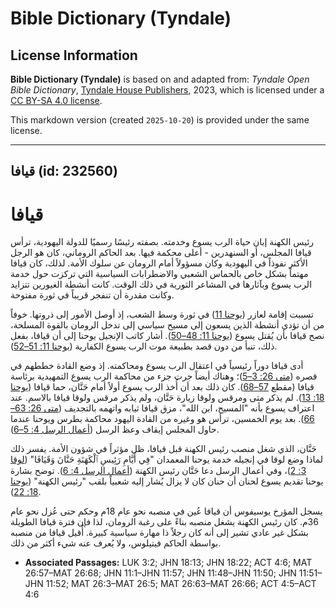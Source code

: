 # Bible Dictionary (Tyndale)

## License Information

**Bible Dictionary (Tyndale)** is based on and adapted from: _Tyndale Open Bible Dictionary_, [Tyndale House Publishers](https://tyndaleopenresources.com/), 2023, which is licensed under a [CC BY-SA 4.0 license](https://creativecommons.org/licenses/by-sa/4.0/legalcode.en).

This markdown version (created `2025-10-20`) is provided under the same license.



--------------------------------

## قيافا (id: 232560)

قيافا
=====

رئيس الكهنة إبان حياة الرب يسوع وخدمته. بصفته رئيسًا رسميًا للدولة اليهودية، ترأس قيافا المجلس، أو السنهدرين \- أعلى محكمة فيها. بعد الحاكم الروماني، كان هو الرجل الأكثر نفوذاً في اليهودية وكان مسؤولاً أمام الرومان عن سلوك الأمة. لذلك، كان قيافا مهتماً بشكل خاص بالحماس الشعبي والاضطرابات السياسية التي تركزت حول خدمة الرب يسوع وبآثارها في المشاعر الثورية في ذلك الوقت. كانت أنشطة الغيورين تتزايد وكانت مقدرة أن تنفجر قريباً في ثورة مفتوحة.

تسببت إقامة لعازر ([يوحنا 11](https://ref.ly/John11:1-John11:57)) في ثورة وسط الشعب، إذ أوصل الأمور إلى ذروتها. خوفاً من أن تؤدي أنشطة الذين يسعون إلى مسيح سياسي إلى تدخل الرومان بالقوة المسلحة، نصح قيافا بأن يُقتل يسوع ([يوحنا 11: 48–50](https://ref.ly/John11:48-John11:50)). أشار كاتب الإنجيل يوحنا إلى أن قيافا، بفعل ذلك، تنبأ من دون قصد بطبيعة موت الرب يسوع الكفارية ([يوحنا 11: 51–52](https://ref.ly/John11:51-John11:52)).

أدى قيافا دوراً رئيسياً في اعتقال الرب يسوع ومحاكمته. إذ وضع القادة خططهم في قصره ([متى 26: 3–5](https://ref.ly/Matt26:3-Matt26:5))؛ وهناك أيضاً جرت جزء من محاكمة الرب يسوع التمهيدية برئاسة قيافا (مقطع [57–68](https://ref.ly/Matt26:57-Matt26:68)). كان ذلك بعد أن أُخذ الرب يسوع أولاً أمام حَنَّان، حما قيافا ([يوحنا 18: 13](https://ref.ly/John18:13)). لم يذكر متى ومرقس ولوقا زيارة حَنَّان، ولم يذكر مرقس ولوقا قيافا بالاسم. عند اعتراف يسوع بأنه "المسيح، ابن الله"، مزق قيافا ثيابه واتهمه بالتجديف ([متى 26: 63–66](https://ref.ly/Matt26:63-Matt26:66)). بعد يوم الخمسين، ترأس هو وغيره من القادة اليهود محاكمة بطرس ويوحنا عندما حاول المجلس إيقاف وعظ الرسل ([أعمال الرسل 4: 5–6](https://ref.ly/Acts4:5-Acts4:6)).

حَنَّان، الذي شغل منصب رئيس الكهنة قبل قيافا، ظل مؤثراً في شؤون الأمة. يفسر ذلك لماذا وضع لوقا في إنجيله خدمة يوحنا المعمدان "فِي أَيَّامِ رَئِيسِ ٱلْكَهَنَةِ حَنَّانَ وَقَيَافَا" ([لوقا 3: 2](https://ref.ly/Luke3:2))، وفي أعمال الرسل دعا حَنَّان رئيس الكهنة ([أعمال الرسل 4: 6](https://ref.ly/Acts4:6)). توضح بشارة يوحنا تقديم يسوع لحنان أن حنان كان لا يزال يُشار إليه شعبياً بلقب "رئيس الكهنة" ([يوحنا 18: 22](https://ref.ly/John18:22)).

يسجل المؤرخ يوسيفوس أن قيافا عُين في منصبه نحو عام 18م وحكم حتى عُزل نحو عام 36م. كان رئيس الكهنة يشغل منصبه بناءً على رغبة الرومان، لذا فإن فترة قيافا الطويلة بشكل غير عادي تشير إلى أنه كان رجلاً ذا مهارة سياسية كبيرة. أُقيل قيافا من منصبه بواسطة الحاكم فيتيلوس، ولا يُعرف عنه شيء أكثر من ذلك.

* **Associated Passages:** LUK 3:2; JHN 18:13; JHN 18:22; ACT 4:6; MAT 26:57–MAT 26:68; JHN 11:1–JHN 11:57; JHN 11:48–JHN 11:50; JHN 11:51–JHN 11:52; MAT 26:3–MAT 26:5; MAT 26:63–MAT 26:66; ACT 4:5–ACT 4:6

